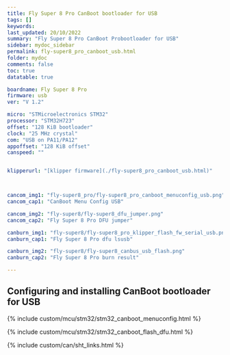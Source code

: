```yaml
---
title: Fly Super 8 Pro CanBoot bootloader for USB
tags: []
keywords: 
last_updated: 20/10/2022
summary: "Fly Super 8 Pro CanBoot Probootloader for USB"
sidebar: mydoc_sidebar
permalink: fly-super8_pro_canboot_usb.html
folder: mydoc
comments: false
toc: true
datatable: true

boardname: Fly Super 8 Pro
firmware: usb
ver: "V 1.2" 

micro: "STMicroelectronics STM32"
processor: "STM32H723"
offset: "128 KiB bootloader"
clock: "25 MHz crystal"
com: "USB on PA11/PA12"
appoffset: "128 KiB offset"
canspeed: ""


klipperurl: "[klipper firmware](./fly-super8_pro_canboot_usb.html)"



cancom_img1: "fly-super8_pro/fly-super8_pro_canboot_menuconfig_usb.png"
cancom_cap1: "CanBoot Menu Config USB"

cancom_img2: "fly-super8/fly-super8_dfu_jumper.png"
cancom_cap2: "Fly Super 8 Pro DFU jumper"

canburn_img1: "fly-super8/fly-super8_pro_klipper_flash_fw_serial_usb.png"
canburn_cap1: "Fly Super 8 Pro dfu lsusb"

canburn_img2: "fly-super8/fly-super8_canbus_usb_flash.png"
canburn_cap2: "Fly Super 8 Pro burn result"

---
```


## Configuring and installing CanBoot bootloader for USB

{% include custom/mcu/stm32/stm32_canboot_menuconfig.html %}

{% include custom/mcu/stm32/stm32_canboot_flash_dfu.html  %}

{% include custom/can/sht_links.html %}

